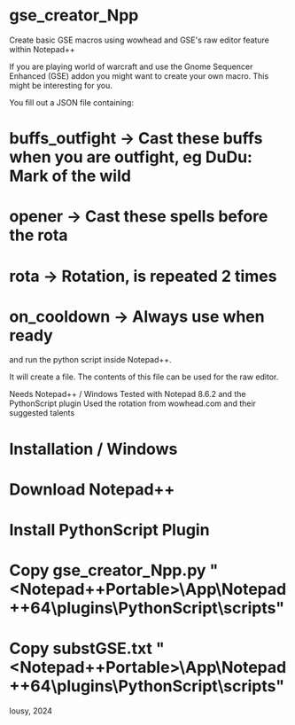 # gse_creator_Npp
Create basic GSE macros using wowhead and GSE's raw editor feature within Notepad++

If you are playing world of warcraft and use the Gnome Sequencer Enhanced (GSE) addon
you might want to create your own macro. This might be interesting for you.

You fill out a JSON file containing:
# buffs_outfight -> Cast these buffs when you are outfight, eg DuDu: Mark of the wild
# opener         -> Cast these spells before the rota
# rota           -> Rotation, is repeated 2 times
# on_cooldown    -> Always use when ready

and run the python script inside Notepad++.

It will create a file. The contents of this file can be used for the raw editor.

Needs Notepad++ / Windows
Tested with Notepad 8.6.2 and the PythonScript plugin
Used the rotation from wowhead.com and their suggested talents

# Installation / Windows
#   Download Notepad++
#   Install PythonScript Plugin
#   Copy gse_creator_Npp.py "<Notepad++Portable>\App\Notepad++64\plugins\PythonScript\scripts"
#   Copy substGSE.txt       "<Notepad++Portable>\App\Notepad++64\plugins\PythonScript\scripts"

lousy, 2024
